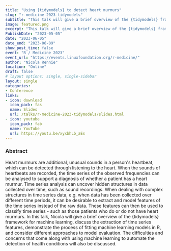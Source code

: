 ```yaml
---
title: "Using {tidymodels} to detect heart murmurs"
slug: "r-medicine-2023-tidymodels"
subtitle: "This talk will give a brief overview of the {tidymodels} framework for machine learning, discuss the extraction of time series features, demonstrate the process of fitting machine learning models in R to heart sound recordings, and consider different approaches to model evaluation."
image: featured.png
excerpt: "This talk will give a brief overview of the {tidymodels} framework for machine learning, discuss the extraction of time series features, demonstrate the process of fitting machine learning models in R to heart sound recordings, and consider different approaches to model evaluation."
PublishDate: "2023-05-05"
date: "2023-06-05"
date_end: "2023-06-09"
show_post_time: false
event: "R / Medicine 2023"
event_url: "https://events.linuxfoundation.org/r-medicine/"
author: "Nicola Rennie"
location: "Online"
draft: false
# layout options: single, single-sidebar
layout: single
categories:
- Conference
links:
- icon: download
  icon_pack: fas
  name: Slides
  url: /talks/r-medicine-2023-tidymodels/slides.html
- icon: youtube
  icon_pack: fab
  name: YouTube
  url: https://youtu.be/xyxbhLb_aEs
---
```


### Abstract

Heart murmurs are additional, unusual sounds in a person's heartbeat, which can be detected through listening to the heart. When the sounds of heartbeats are recorded, the time series of the observed frequencies can be analysed to support a diagnosis of whether a patient has a heart murmur. Time series analysis can uncover hidden structures in data collected over time, such as sound recordings. When dealing with complex structures in time series data, e.g. when data has been collected over different time periods, it can be desirable to extract and model features of the time series instead of the raw data. These features can then be used to classify time series - such as those patients who do or do not have heart murmurs. In this talk, Nicola will give a brief overview of the {tidymodels} framework for machine learning, discuss the extraction of time series features, demonstrate the process of fitting machine learning models in R, and consider different approaches to model evaluation. The difficulties and concerns that come along with using machine learning to automate the detection of health conditions will also be discussed.
